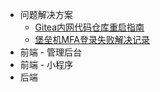 <!-- _sidebar.md -->

* 问题解决方案
  * [Gitea内网代码仓库重启指南](/docs_md/Gitea内网代码仓库重启指南.md) <!--注意这里是相对路径-->
  * [堡垒机MFA登录失败解决记录](/docs_md/jumpserver堡垒机mfa登录失败/umpServer堡垒机MFA登录失败的解决记录.md)
* 前端 - 管理后台
* 前端 - 小程序
* 后端